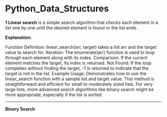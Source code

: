# Python_Data_Structures

**1 Linear search** 
is a simple search algorithm that checks each element in a list one by one until the desired element is found or the list ends. 

**Explanation:**

Function Definition: linear_search(arr, target) takes a list arr and the target value to search for.
Iteration: 
The enumerate(arr) function is used to loop through each element along with its index.
Comparison: 
If the current element matches the target, its index is returned.
Not Found: 
If the loop completes without finding the target, -1 is returned to indicate that the target is not in the list.
Example Usage:
Demonstrates how to use the linear_search function with a sample list and target value.
This method is straightforward and efficient for small to moderately sized lists. For very large lists, more advanced search algorithms like binary search might be more appropriate, especially if the list is sorted.


----------------------------------------------------

**Binary Search**






